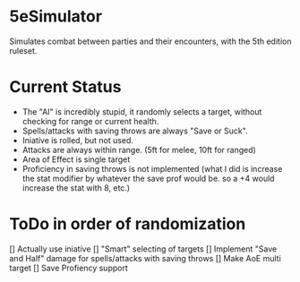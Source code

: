 # 5eSimulator
Simulates combat between parties and their encounters, with the 5th edition ruleset.

# Current Status
- The "AI" is incredibly stupid, it randomly selects a target, without checking for range or current health.
- Spells/attacks with saving throws are always "Save or Suck".
- Iniative is rolled, but not used.
- Attacks are always within range. (5ft for melee, 10ft for ranged)
- Area of Effect is single target
- Proficiency in saving throws is not implemented (what I did is increase the stat modifier by whatever the save prof would be. so a +4 would increase the stat with 8, etc.)


# ToDo in order of randomization
[] Actually use iniative
[] "Smart" selecting of targets
[] Implement "Save and Half" damage for spells/attacks with saving throws
[] Make AoE multi target
[] Save Profiency support
